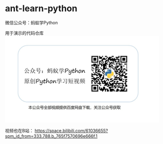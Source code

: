 # ant-learn-python
微信公众号：蚂蚁学Python

用于演示的代码仓库
![avatar](other_files/公众号-蚂蚁学Python.jpg)

视频也在B站：
https://space.bilibili.com/61036655?spm_id_from=333.788.b_765f7570696e666f.1
